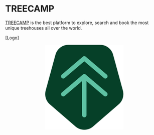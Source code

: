 # TREECAMP

[TREECAMP](https://tree-camp.herokuapp.com/#/ "TeeCamp Homepage") is the best platform to explore, search and book the most unique treehouses all over the world. 

[Logo]<div align="center">
  <a href="https://tree-camp.herokuapp.com/#/"><img width="250px" src="app/assets/images/tree_camp_logo.png" alt="Treecamp logo"></a>
</div>